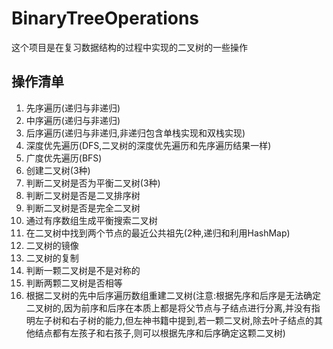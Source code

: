 # BinaryTreeOperations
这个项目是在复习数据结构的过程中实现的二叉树的一些操作

## 操作清单
1. 先序遍历(递归与非递归)
2. 中序遍历(递归与非递归)
3. 后序遍历(递归与非递归,非递归包含单栈实现和双栈实现)
4. 深度优先遍历(DFS,二叉树的深度优先遍历和先序遍历结果一样)
5. 广度优先遍历(BFS)
6. 创建二叉树(3种)
7. 判断二叉树是否为平衡二叉树(3种)
8. 判断二叉树是否是二叉排序树
9. 判断二叉树是否是完全二叉树
10. 通过有序数组生成平衡搜索二叉树
11. 在二叉树中找到两个节点的最近公共祖先(2种,递归和利用HashMap)
12. 二叉树的镜像
13. 二叉树的复制
14. 判断一颗二叉树是不是对称的
15. 判断两颗二叉树是否相等
16. 根据二叉树的先中后序遍历数组重建二叉树(注意:根据先序和后序是无法确定二叉树的,因为前序和后序在本质上都是将父节点与子结点进行分离,并没有指明左子树和右子树的能力,但左神书籍中提到,若一颗二叉树,除去叶子结点的其他结点都有左孩子和右孩子,则可以根据先序和后序确定这颗二叉树)
